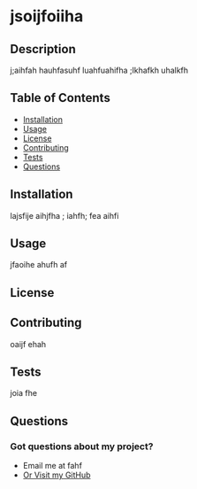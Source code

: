 # jsoijfoiiha

## Description
j;aihfah hauhfasuhf luahfuahifha  ;lkhafkh uhalkfh

## Table of Contents
* [Installation](https://github.com/GarrettLB/README-Generator/blob/main/testREADME.md#installation)
* [Usage](https://github.com/GarrettLB/README-Generator/blob/main/testREADME.md#usage)
* [License](https://github.com/GarrettLB/README-Generator/blob/main/testREADME.md#license)
* [Contributing](https://github.com/GarrettLB/README-Generator/blob/main/testREADME.md#contributing)
* [Tests](https://github.com/GarrettLB/README-Generator/blob/main/testREADME.md#tests)
* [Questions](https://github.com/GarrettLB/README-Generator/blob/main/testREADME.md#questions)

## Installation
lajsfije aihjfha ; iahfh; fea  aihfi

## Usage
jfaoihe  ahufh af

## License

## Contributing
oaijf ehah

## Tests
joia fhe

## Questions
### Got questions about my project?
* Email me at  fahf
* [Or Visit my GitHub](https://github.com/jfsaihfi)